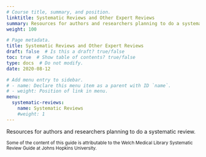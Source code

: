 ```yaml
---
# Course title, summary, and position.
linktitle: Systematic Reviews and Other Expert Reviews
summary: Resources for authors and researchers planning to do a systematic review.
weight: 100

# Page metadata.
title: Systematic Reviews and Other Expert Reviews
draft: false  # Is this a draft? true/false
toc: true  # Show table of contents? true/false
type: docs  # Do not modify.
date: 2020-08-12

# Add menu entry to sidebar.
# - name: Declare this menu item as a parent with ID `name`.
# - weight: Position of link in menu.
menu:
  systematic-reviews:
    name: Systematic Reviews
    #weight: 1
---
```


Resources for authors and researchers planning to do a systematic review.

<sub>Some of the content of this guide is attributable to the Welch Medical Library Systematic Review Guide at Johns Hopkins University.</sub>